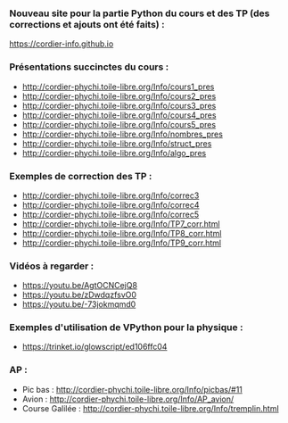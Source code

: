 ### Nouveau site pour la partie Python du cours et des TP (des corrections et ajouts ont été faits) :
https://cordier-info.github.io


### Présentations succinctes du cours :
- http://cordier-phychi.toile-libre.org/Info/cours1_pres
- http://cordier-phychi.toile-libre.org/Info/cours2_pres
- http://cordier-phychi.toile-libre.org/Info/cours3_pres
- http://cordier-phychi.toile-libre.org/Info/cours4_pres
- http://cordier-phychi.toile-libre.org/Info/cours5_pres
- http://cordier-phychi.toile-libre.org/Info/nombres_pres
- http://cordier-phychi.toile-libre.org/Info/struct_pres
- http://cordier-phychi.toile-libre.org/Info/algo_pres

### Exemples de correction des TP :
- http://cordier-phychi.toile-libre.org/Info/correc3
- http://cordier-phychi.toile-libre.org/Info/correc4
- http://cordier-phychi.toile-libre.org/Info/correc5
- http://cordier-phychi.toile-libre.org/Info/TP7_corr.html
- http://cordier-phychi.toile-libre.org/Info/TP8_corr.html
- http://cordier-phychi.toile-libre.org/Info/TP9_corr.html

### Vidéos à regarder :
- https://youtu.be/AgtOCNCejQ8
- https://youtu.be/zDwdqzfsvO0
- https://youtu.be/-73jokmqmd0

### Exemples d'utilisation de VPython pour la physique :
- https://trinket.io/glowscript/ed106ffc04

### AP :
- Pic bas : http://cordier-phychi.toile-libre.org/Info/picbas/#11
- Avion : http://cordier-phychi.toile-libre.org/Info/AP_avion/
- Course Galilée : http://cordier-phychi.toile-libre.org/Info/tremplin.html
